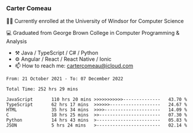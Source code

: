 ### Carter Comeau

🙋‍♂️ Currently enrolled at the University of Windsor for Computer Science

💻 Graduated from George Brown College in Computer Programming & Analysis

- ⚒️ Java / TypeScript / C# / Python
- ⚙️ Angular / React / React Native / Ionic
- 📫 How to reach me: cartercomeau@icloud.com

<!--START_SECTION:waka-->

```text
From: 21 October 2021 - To: 07 December 2022

Total Time: 252 hrs 29 mins

JavaScript       110 hrs 20 mins >>>>>>>>>>>--------------   43.70 %
TypeScript       62 hrs 17 mins  >>>>>>-------------------   24.67 %
HTML             35 hrs 34 mins  >>>>---------------------   14.09 %
C                18 hrs 25 mins  >>-----------------------   07.30 %
Python           14 hrs 43 mins  >------------------------   05.83 %
JSON             5 hrs 24 mins   >------------------------   02.14 %
```

<!--END_SECTION:waka-->
